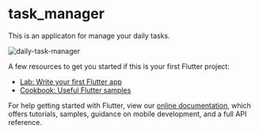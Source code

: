 # task_manager

This is an applicaton for manage your daily tasks.

![daily-task-manager](https://user-images.githubusercontent.com/62181222/111063230-9c4c1900-84d7-11eb-9523-d8c552ee3f56.jpg)

A few resources to get you started if this is your first Flutter project:

- [Lab: Write your first Flutter app](https://flutter.dev/docs/get-started/codelab)
- [Cookbook: Useful Flutter samples](https://flutter.dev/docs/cookbook)

For help getting started with Flutter, view our
[online documentation](https://flutter.dev/docs), which offers tutorials,
samples, guidance on mobile development, and a full API reference.
